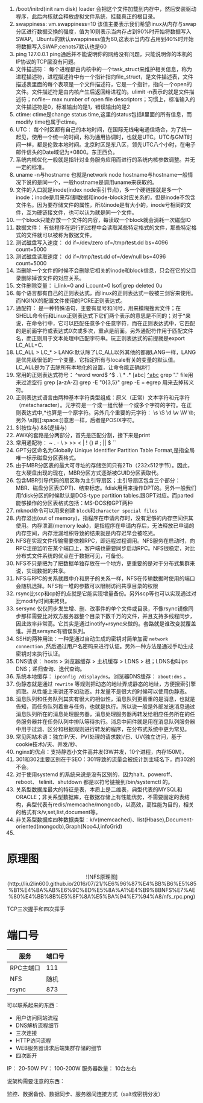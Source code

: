 1. /boot/initrd(init ram disk)   loader 会把这个文件加载到内存中，然后安装驱动程序，此后内核就会释放虚拟文件系统，挂载真正的根目录。
2. swappiness: vm.swappiness=10  该值主要表示我们希望linux从内存与swap分区进行数据交换的强度，值为10则表示当内存占到90%时开始将数据写入SWAP。Ubuntu的默认swappiness值为60,这表示当内存占用到40%时开始将数据写入SWAP;cenots7默认也是60
3. ping 127.0.0.1  ping通后并不能说明你的网络没有问题，只能说明你的本机的IP协议的TCP层没有问题。
4. 文件描述符： 每个进程都由内核中的一个task_struct来维护相关信息，称为进程描述符，进程描述符中有一个指针指向file_struct，是文件描述表，文件描述表里面的每个表项是一个文件描述符，它是一个指针，指向一个open的文件。文件描述符是由内核产生后返回给进程的。ulimit -n表示的就是文件描述符；nofile-- max number of open file descriptors；习惯上，标准输入的文件描述符是0，标准输出的是1，错误输出的是2
5. ctime: ctime是change status time,这里的status包括ll里面的所有信息，而modify time也属于ctime。
6. UTC： 每个时区都有自己的本地时间，在国际无线电电通信场合，为了统一起见，使用一个统一的时间，称为通用协调时，也就是UTC。UTC与GMT时间一样，都是伦敦本地时间。北京时区是东八区，领先UTC八个小时，在电子邮件信头的Date域记为+0800。东正西负。
7. 系统内核优化一般就是指针对业务服务应用而进行的系统内核参数调整。并无一定的标准。
8. uname -n与hostname  也就是network node hostname与hostname一般情况下说的是同一个，一般hostname是调用uname来获取的。
9. 文件的入口就是inode(index node索引节点)，多一个硬链接就是多一个inode；inode是用来存储ll数据和inode-block对应关系的，但是inode不包含文件名。因为要存储文件的属性，所以inode是有大小的。inode号相同的文件，互为硬链接文件，也可以认为就是同一个文件。
10. 一个block只能存放一个文件的内容，每读取一个block就会消耗一次磁盘IO
11. 数据文件： 有些程序在运行的过程中会读取某些特定格式的文件，那些特定格式的文件就可以被称为数据文件。
12. 测试磁盘写入速度： dd if=/dev/zero of=/tmp/test.dd bs=4096 count=5000 
13. 测试磁盘读取速度： dd if=/tmp/test.dd of=/dev/null bs=4096 count=5000
14. 当删除一个文件的时候不会删除它相关的inode和block信息，只会在它的父目录删除掉该文件的对应关系。
15. 文件删除变量： i_link=0 and i_count=0   lsof|grep deleted   0u
16. 每个语言都有自己的正则表达式，而linux的正则表达式一般被三剑客来使用。而NGINX的配置文件使用的PCRE正则表达式。
17. 通配符： 是一种特殊语句，主要有星号和问号，用来模糊搜索文件；在SHELL命令行和Linux正则表达式下它们两个表示的意思是不同的；对于*来说，在命令行中，它可以匹配任意多个任意字符，而在正则表达式中，它匹配的是前面字符或表达式0次或多次，重点是前面。另外通配符作用于匹配文件名，而正则用于文本处理中匹配字符串。玩正则表达式的前提就是export LC_ALL=C.
18. LC_ALL > LC_* > LANG:默认除了LC_ALL以外其他的都跟LANG一样，LANG是优先级很低的一个变量，它指定所有与locale有关的变量的默认值。LC_ALL是为了去除所有本地化的设置，让命令能正确运行
19. 常用的正则表达式符号： ^word word$ ^$ . \ * .* [abc] [^abc](不匹配) grep "." file用来过滤空行 grep [a-zA-Z] grep -E "0{3,5}" grep -E = egrep 用来去掉转义符。
20. 正则表达式语言由两种基本字符类型组成：原义（正常）文本字符和元字符（metacharacter）。元字符是一个或一组代替一个或多个字符的字符。在正则表达式中,*也算是一个原字符。另外几个重要的元字符： \s \S \d \w \W \b;另外 \s跟[[:space:]]意思一样，后者是POSIX字符。
21. $(按位与)  &&(逻辑与)
22. AWK的套路是分两部分，首先是匹配分割，接下来是print
23. 常用通配符： ~ . - \ > >> < | ! {} # ; || $ ``
24. GPT分区命名为Globally Unique Identifier Partition Table Format,是指全局唯一标示磁盘分区表格式。
25. 由于MBR分区表的最大可寻址的存储空间只有2Tb（232x512字节）。因此，在大硬盘出现的现在，MBR分区方式逐渐被GUID分区表取代。
26. 包含MBR引导代码的扇区称为主引导扇区；主引导扇区包含三个部分：MBR、磁盘分区表(DPT)、结束标志。fdisk用用来操作DPT的。另外一般我们用fdisk分区的时候默认是DOS-type partition tables.跟GPT对应。而parted能够操作的分区表格式包括：MS-DOS和GPT两种
27. mknod命令可以用来创建 `block`和`character special files`
28. 内存溢出(out of memory)，指程序在申请内存时，没有足够的内存空间供其使用。内存泄漏(memory leak)，是指程序在申请内存后，无法释放已申请的内存空间，内存泄漏堆积导致的结果就是内存迟早会被吃光。
29. NFS在实现文件传输需要依赖RPC，即远程过程调用。NFS服务在启动时，向RPC注册监听在某个端口上，客户端也需要同步启动RPC。NFS很稳定，对比分布式文件系统的优点在于数据可见，可备份。
30. NFS不只是把为了把数据单独存放在一个地方，更重要的是对于分布式集群来说，实现数据的共享。
31. NFS与RPC的关系就跟中介和房子的关系一样，NFS在传输数据时使用的端口会随机选择。NFS有一堆的参数可以限制访问共享目录的权限
32. rsync比scp和cp好的点就是它能实现增量备份。另外scp等也可以实现通过对比modify时间来拷贝。
33. sersync 仅仅同步发生增、删、改事件的单个文件或目录，不像rsync镜像同步那样需要比对双方服务器整个目录下数千万的文件，并且支持多线程同步，因此效率非常高。它其实是通过inotify+rsync来做的。套路就是谁改变就覆盖谁。并且sersync有错误队列。
34. SSH的两种用法：一种是通过自动生成的密钥对简单加密 `network connection` ,然后通过用户名密码来进行认证。另外一种方法是通过手动生成密钥对来执行认证。
35. DNS请求： hosts > 浏览器缓存 > 主机缓存 > LDNS > 根；LDNS也叫ips DNS；递归查询、迭代查询。
36. 系统本地缓存： `ipconfig /displaydns`。浏览器DNS缓存： `about:dns` 。
37. 伪静态就是通过 `rewrite` 等规则把动态的地址弄成静态的地址，方便搜索引擎抓取。从性能上来讲还不如动态。并发量不是很大的时候可以使用伪静态。
38. 消息队列和任务队列其实有很大的相似性，消息队列更着重的是消息，也就是告知，而任务队列着重与任务，也就是执行。所以说一般是外部发送消息通过消息队列所在的消息处理服务器，消息处理服务器再转发给相应任务所在的任务服务器并在任务队列中排队等待执行。消息中间件就是用在消息队列服务器中用于过滤、区分和根据规则进行转发的程序，在分布式系统中更为常见。
39. 常见网站术语：独立IP/天、PV(处理的请求数)/日、UV(独立访问，基于cookie技术)/天、并发/秒、
40. nginx的优点：支持静态小文件高并发(3W并发，10个进程，内存150M)，
41. 301和302主要区别在于SEO：301导致的流量会被统计到主域名下，而302的不会。
42. 对于使用systemd 的系统来说是没有区别的，因为halt、poweroff、reboot、 telinit、shutdown 都是以符号链接到/bin/systemctl 的。
43. 关系型数据库最大的特征是表，本质上是二维表，典型代表的MYSQL和 ORACLE；非关系型数据库，在数据存储上有性能优势，不需要固定的表结构，典型代表有redis/memcache/mongodb，以高效，高性能为目的，相关的格式有:k/v,set,list,document等。
44. 非关系型数据库四种数据类型：k/v(memcached)、list(Hbase),Document-oriented(mongodb),Graph(Noo4J,infoGrid)
45. 


                                                                                                                                                                                                                                                                                                                                                                                                                                                                                                                                                       


# 原理图

<center>
![NFS原理图](http://liu2lin600.github.io/2016/07/21/%E6%96%87%E4%BB%B6%E5%85%B1%E4%BA%AB%E6%9C%8D%E5%8A%A1%E4%B9%8BNFS%E7%AE%80%E4%BB%8B%E5%8F%8A%E5%BA%94%E7%94%A8/nfs_rpc.png)
</center>

TCP三次握手和四次挥手

# 端口号

服务 | 端口号
--- | ---
RPC主端口 | 111
NFS | 随机
rsync | 873


可以联系起来的东西：

* 用户访问网站流程
* DNS解析流程细节
* 三次连接
* HTTP访问流程
* WEB服务器请求后端集群存储的细节
* 四次断开


IP： 20-50W
PV： 100-200W
服务器数量： 10台左右




说架构需要注意的东西：

监控、数据备份、数据同步、服务器间连接方式（salt或密钥分发）

